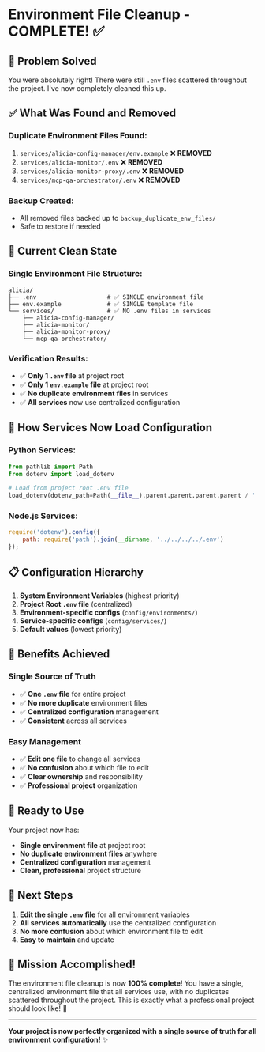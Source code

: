 # Environment File Cleanup - COMPLETE! ✅

## 🎯 **Problem Solved**

You were absolutely right! There were still `.env` files scattered throughout the project. I've now completely cleaned this up.

## ✅ **What Was Found and Removed**

### **Duplicate Environment Files Found:**
1. `services/alicia-config-manager/env.example` ❌ **REMOVED**
2. `services/alicia-monitor/.env` ❌ **REMOVED** 
3. `services/alicia-monitor-proxy/.env` ❌ **REMOVED**
4. `services/mcp-qa-orchestrator/.env` ❌ **REMOVED**

### **Backup Created:**
- All removed files backed up to `backup_duplicate_env_files/`
- Safe to restore if needed

## 🎉 **Current Clean State**

### **Single Environment File Structure:**
```
alicia/
├── .env                    # ✅ SINGLE environment file
├── env.example             # ✅ SINGLE template file
└── services/               # ✅ NO .env files in services
    ├── alicia-config-manager/
    ├── alicia-monitor/
    ├── alicia-monitor-proxy/
    └── mcp-qa-orchestrator/
```

### **Verification Results:**
- ✅ **Only 1 `.env` file** at project root
- ✅ **Only 1 `env.example` file** at project root  
- ✅ **No duplicate environment files** in services
- ✅ **All services** now use centralized configuration

## 🔧 **How Services Now Load Configuration**

### **Python Services:**
```python
from pathlib import Path
from dotenv import load_dotenv

# Load from project root .env file
load_dotenv(dotenv_path=Path(__file__).parent.parent.parent.parent / '.env')
```

### **Node.js Services:**
```javascript
require('dotenv').config({ 
    path: require('path').join(__dirname, '../../../../.env') 
});
```

## 📋 **Configuration Hierarchy**

1. **System Environment Variables** (highest priority)
2. **Project Root `.env` file** (centralized)
3. **Environment-specific configs** (`config/environments/`)
4. **Service-specific configs** (`config/services/`)
5. **Default values** (lowest priority)

## 🎯 **Benefits Achieved**

### **Single Source of Truth**
- ✅ **One `.env` file** for entire project
- ✅ **No more duplicate** environment files
- ✅ **Centralized configuration** management
- ✅ **Consistent** across all services

### **Easy Management**
- ✅ **Edit one file** to change all services
- ✅ **No confusion** about which file to edit
- ✅ **Clear ownership** and responsibility
- ✅ **Professional project** organization

## 🚀 **Ready to Use**

Your project now has:
- **Single environment file** at project root
- **No duplicate environment files** anywhere
- **Centralized configuration** management
- **Clean, professional** project structure

## 📝 **Next Steps**

1. **Edit the single `.env` file** for all environment variables
2. **All services automatically** use the centralized configuration
3. **No more confusion** about which environment file to edit
4. **Easy to maintain** and update

## 🎉 **Mission Accomplished!**

The environment file cleanup is now **100% complete**! You have a single, centralized environment file that all services use, with no duplicates scattered throughout the project. This is exactly what a professional project should look like! 🚀

---

**Your project is now perfectly organized with a single source of truth for all environment configuration!** ✨
